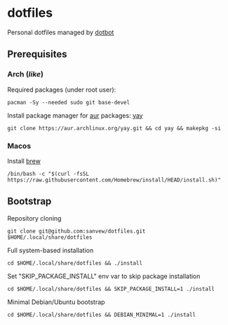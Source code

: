 # dotfiles

Personal dotfiles managed by [dotbot](https://github.com/anishathalye/dotbot)

## Prerequisites
### Arch (*like*)
Required packages (under root user):
```shell
pacman -Sy --needed sudo git base-devel
```

Install package manager for [aur](https://aur.archlinux.org/) packages: [yay](https://github.com/Jguer/yay)
```shell
git clone https://aur.archlinux.org/yay.git && cd yay && makepkg -si
```

### Macos
Install [brew](https://brew.sh/)
```shell
/bin/bash -c "$(curl -fsSL https://raw.githubusercontent.com/Homebrew/install/HEAD/install.sh)"
```

## Bootstrap
Repository cloning
```shell
git clone git@github.com:sanvew/dotfiles.git $HOME/.local/share/dotfiles
```

Full system-based installation
```shell
cd $HOME/.local/share/dotfiles && ./install
```

Set "SKIP\_PACKAGE\_INSTALL" env var to skip package installation
```shell
cd $HOME/.local/share/dotfiles && SKIP_PACKAGE_INSTALL=1 ./install
```

Minimal Debian/Ubuntu bootstrap
```shell
cd $HOME/.local/share/dotfiles && DEBIAN_MINIMAL=1 ./install
```
